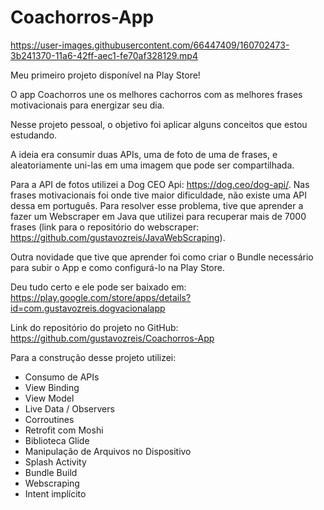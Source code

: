 # Coachorros-App


https://user-images.githubusercontent.com/66447409/160702473-3b241370-11a6-42ff-aec1-fe70af328129.mp4


Meu primeiro projeto disponível na Play Store!

O app Coachorros une os melhores cachorros com as melhores frases motivacionais para energizar seu dia.

Nesse projeto pessoal, o objetivo foi aplicar alguns conceitos que estou estudando.

A ideia era consumir duas APIs, uma de foto de uma de frases, e aleatoriamente uni-las em uma imagem que pode ser compartilhada.

Para a API de fotos utilizei a Dog CEO Api: https://dog.ceo/dog-api/.
Nas frases motivacionais foi onde tive maior dificuldade, não existe uma API dessa em português. Para resolver esse problema, tive que aprender a fazer um Webscraper em Java que utilizei para recuperar mais de 7000 frases (link para o repositório do webscraper: https://github.com/gustavozreis/JavaWebScraping).

Outra novidade que tive que aprender foi como criar o Bundle necessário para subir o App e como configurá-lo na Play Store.

Deu tudo certo e ele pode ser baixado em: https://play.google.com/store/apps/details?id=com.gustavozreis.dogvacionalapp

Link do repositório do projeto no GitHub: https://github.com/gustavozreis/Coachorros-App


Para a construção desse projeto utilizei:
- Consumo de APIs
- View Binding
- View Model
- Live Data / Observers
- Corroutines
- Retrofit com Moshi
- Biblioteca Glide
- Manipulação de Arquivos no Dispositivo
- Splash Activity
- Bundle Build
- Webscraping
- Intent implícito
